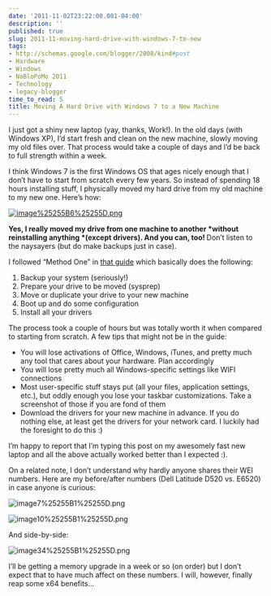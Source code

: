 ```yaml
---
date: '2011-11-02T23:22:00.001-04:00'
description: ''
published: true
slug: 2011-11-moving-hard-drive-with-windows-7-to-new
tags:
- http://schemas.google.com/blogger/2008/kind#post
- Hardware
- Windows
- NaBloPoMo 2011
- Technology
- legacy-blogger
time_to_read: 5
title: Moving A Hard Drive with Windows 7 to a New Machine
---
```



I just got a shiny new laptop (yay, thanks, Work!). In the old days (with Windows XP), I’d start fresh and clean on the new machine, slowly moving my old files over. That process would take a couple of days and I’d be back to full strength within a week. 

I think Windows 7 is the first Windows OS that ages nicely enough that I don’t have to start from scratch every few years. So instead of spending 18 hours installing stuff, I physically moved my hard drive from my old machine to my new one. Here’s how:

<a href="http://www.sevenforums.com/tutorials/135077-windows-7-installation-transfer-new-computer.html">![image%25255B6%25255D.png](image%25255B6%25255D.png)</a>

<strong>Yes, I really moved my drive from one machine to another *without reinstalling anything *(except drivers). And you can, too! </strong>Don’t listen to the naysayers (but do make backups just in case).

I followed “Method One” in <a href="http://www.sevenforums.com/tutorials/135077-windows-7-installation-transfer-new-computer.html">that guide</a> which basically does the following:  <ol>   <li>Backup your system (seriously!) </li>    <li>Prepare your drive to be moved (sysprep) </li>    <li>Move or duplicate your drive to your new machine </li>    <li>Boot up and do some configuration </li>    <li>Install all your drivers </li> </ol>

The process took a couple of hours but was totally worth it when compared to starting from scratch. A few tips that might not be in the guide:  <ul>   <li>You will lose activations of Office, Windows, iTunes, and pretty much any tool that cares about your hardware. Plan accordingly </li>    <li>You will lose pretty much all Windows-specific settings like WIFI connections </li>    <li>Most user-specific stuff stays put (all your files, application settings, etc.), but oddly enough you lose your taskbar customizations. Take a screenshot of those if you are fond of them </li>    <li>Download the drivers for your new machine in advance. If you do nothing else, at least get the drivers for your network card. I luckily had the foresight to do this :) </li> </ul>

I’m happy to report that I’m typing this post on my awesomely fast new laptop and all the above actually worked better than I expected :). 

On a related note, I don’t understand why hardly anyone shares their WEI numbers. Here are my before/after numbers (Dell Latitude D520 vs. E6520) in case anyone is curious:

![image7%25255B1%25255D.png](image7%25255B1%25255D.png)

![image10%25255B1%25255D.png](image10%25255B1%25255D.png)

And side-by-side:

![image34%25255B1%25255D.png](image34%25255B1%25255D.png)

I’ll be getting a memory upgrade in a week or so (on order) but I don’t expect that to have much affect on these numbers. I will, however, finally reap some x64 benefits…
